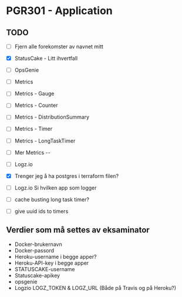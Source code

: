 # PGR301 - Application

## TODO
- [ ]  Fjern alle forekomster av navnet mitt
- [X]  StatusCake - Litt ihvertfall
- [ ]  OpsGenie
- [ ]  Metrics
- [ ]  Metrics - Gauge
- [ ]  Metrics - Counter
- [ ]  Metrics - DistributionSummary 
- [ ]  Metrics - Timer
- [ ]  Metrics - LongTaskTimer
- [ ]  Mer Metrics --
- [ ]  Logz.io
- [x]  Trenger jeg å ha postgres i terraform filen?
- [ ] Logz.io Si hvilken app som logger
- [ ] cache busting long task timer?
- [ ] give uuid ids to timers


## Verdier som må settes av eksaminator
- Docker-brukernavn
- Docker-passord
- Heroku-username i begge apper?
- Heroku-API-key i begge apper
- STATUSCAKE-username
- Statuscake-apikey
- opsgenie
- Logzio LOGZ_TOKEN & LOGZ_URL (Både på Travis og på Heroku?)

